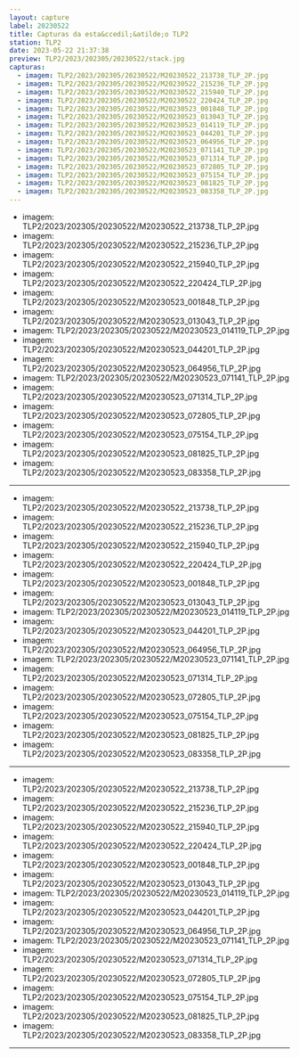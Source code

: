 ```yaml
---
layout: capture
label: 20230522
title: Capturas da esta&ccedil;&atilde;o TLP2
station: TLP2
date: 2023-05-22 21:37:38
preview: TLP2/2023/202305/20230522/stack.jpg
capturas:
  - imagem: TLP2/2023/202305/20230522/M20230522_213738_TLP_2P.jpg
  - imagem: TLP2/2023/202305/20230522/M20230522_215236_TLP_2P.jpg
  - imagem: TLP2/2023/202305/20230522/M20230522_215940_TLP_2P.jpg
  - imagem: TLP2/2023/202305/20230522/M20230522_220424_TLP_2P.jpg
  - imagem: TLP2/2023/202305/20230522/M20230523_001848_TLP_2P.jpg
  - imagem: TLP2/2023/202305/20230522/M20230523_013043_TLP_2P.jpg
  - imagem: TLP2/2023/202305/20230522/M20230523_014119_TLP_2P.jpg
  - imagem: TLP2/2023/202305/20230522/M20230523_044201_TLP_2P.jpg
  - imagem: TLP2/2023/202305/20230522/M20230523_064956_TLP_2P.jpg
  - imagem: TLP2/2023/202305/20230522/M20230523_071141_TLP_2P.jpg
  - imagem: TLP2/2023/202305/20230522/M20230523_071314_TLP_2P.jpg
  - imagem: TLP2/2023/202305/20230522/M20230523_072805_TLP_2P.jpg
  - imagem: TLP2/2023/202305/20230522/M20230523_075154_TLP_2P.jpg
  - imagem: TLP2/2023/202305/20230522/M20230523_081825_TLP_2P.jpg
  - imagem: TLP2/2023/202305/20230522/M20230523_083358_TLP_2P.jpg
---
```

  - imagem: TLP2/2023/202305/20230522/M20230522_213738_TLP_2P.jpg
  - imagem: TLP2/2023/202305/20230522/M20230522_215236_TLP_2P.jpg
  - imagem: TLP2/2023/202305/20230522/M20230522_215940_TLP_2P.jpg
  - imagem: TLP2/2023/202305/20230522/M20230522_220424_TLP_2P.jpg
  - imagem: TLP2/2023/202305/20230522/M20230523_001848_TLP_2P.jpg
  - imagem: TLP2/2023/202305/20230522/M20230523_013043_TLP_2P.jpg
  - imagem: TLP2/2023/202305/20230522/M20230523_014119_TLP_2P.jpg
  - imagem: TLP2/2023/202305/20230522/M20230523_044201_TLP_2P.jpg
  - imagem: TLP2/2023/202305/20230522/M20230523_064956_TLP_2P.jpg
  - imagem: TLP2/2023/202305/20230522/M20230523_071141_TLP_2P.jpg
  - imagem: TLP2/2023/202305/20230522/M20230523_071314_TLP_2P.jpg
  - imagem: TLP2/2023/202305/20230522/M20230523_072805_TLP_2P.jpg
  - imagem: TLP2/2023/202305/20230522/M20230523_075154_TLP_2P.jpg
  - imagem: TLP2/2023/202305/20230522/M20230523_081825_TLP_2P.jpg
  - imagem: TLP2/2023/202305/20230522/M20230523_083358_TLP_2P.jpg
---
  - imagem: TLP2/2023/202305/20230522/M20230522_213738_TLP_2P.jpg
  - imagem: TLP2/2023/202305/20230522/M20230522_215236_TLP_2P.jpg
  - imagem: TLP2/2023/202305/20230522/M20230522_215940_TLP_2P.jpg
  - imagem: TLP2/2023/202305/20230522/M20230522_220424_TLP_2P.jpg
  - imagem: TLP2/2023/202305/20230522/M20230523_001848_TLP_2P.jpg
  - imagem: TLP2/2023/202305/20230522/M20230523_013043_TLP_2P.jpg
  - imagem: TLP2/2023/202305/20230522/M20230523_014119_TLP_2P.jpg
  - imagem: TLP2/2023/202305/20230522/M20230523_044201_TLP_2P.jpg
  - imagem: TLP2/2023/202305/20230522/M20230523_064956_TLP_2P.jpg
  - imagem: TLP2/2023/202305/20230522/M20230523_071141_TLP_2P.jpg
  - imagem: TLP2/2023/202305/20230522/M20230523_071314_TLP_2P.jpg
  - imagem: TLP2/2023/202305/20230522/M20230523_072805_TLP_2P.jpg
  - imagem: TLP2/2023/202305/20230522/M20230523_075154_TLP_2P.jpg
  - imagem: TLP2/2023/202305/20230522/M20230523_081825_TLP_2P.jpg
  - imagem: TLP2/2023/202305/20230522/M20230523_083358_TLP_2P.jpg
---
  - imagem: TLP2/2023/202305/20230522/M20230522_213738_TLP_2P.jpg
  - imagem: TLP2/2023/202305/20230522/M20230522_215236_TLP_2P.jpg
  - imagem: TLP2/2023/202305/20230522/M20230522_215940_TLP_2P.jpg
  - imagem: TLP2/2023/202305/20230522/M20230522_220424_TLP_2P.jpg
  - imagem: TLP2/2023/202305/20230522/M20230523_001848_TLP_2P.jpg
  - imagem: TLP2/2023/202305/20230522/M20230523_013043_TLP_2P.jpg
  - imagem: TLP2/2023/202305/20230522/M20230523_014119_TLP_2P.jpg
  - imagem: TLP2/2023/202305/20230522/M20230523_044201_TLP_2P.jpg
  - imagem: TLP2/2023/202305/20230522/M20230523_064956_TLP_2P.jpg
  - imagem: TLP2/2023/202305/20230522/M20230523_071141_TLP_2P.jpg
  - imagem: TLP2/2023/202305/20230522/M20230523_071314_TLP_2P.jpg
  - imagem: TLP2/2023/202305/20230522/M20230523_072805_TLP_2P.jpg
  - imagem: TLP2/2023/202305/20230522/M20230523_075154_TLP_2P.jpg
  - imagem: TLP2/2023/202305/20230522/M20230523_081825_TLP_2P.jpg
  - imagem: TLP2/2023/202305/20230522/M20230523_083358_TLP_2P.jpg
---
